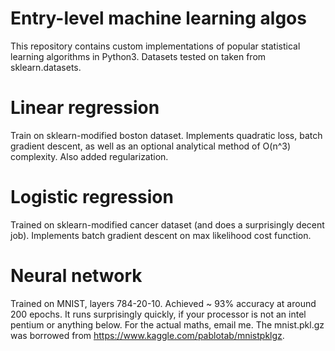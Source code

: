 # Entry-level machine learning algos
This repository contains custom implementations of popular statistical learning algorithms in Python3. Datasets tested on taken from sklearn.datasets.

# Linear regression
Train on sklearn-modified boston dataset. Implements quadratic loss, batch gradient descent, as well as an optional analytical method of O(n^3) complexity. Also added regularization. 

# Logistic regression
Trained on sklearn-modified cancer dataset (and does a surprisingly decent job). Implements batch gradient descent on max likelihood cost function.

# Neural network
Trained on MNIST, layers 784-20-10. Achieved ~ 93% accuracy at around 200 epochs. It runs surprisingly quickly, if your processor is not an intel pentium or anything below. For the actual maths, email me. 
The mnist.pkl.gz was borrowed from https://www.kaggle.com/pablotab/mnistpklgz. 



